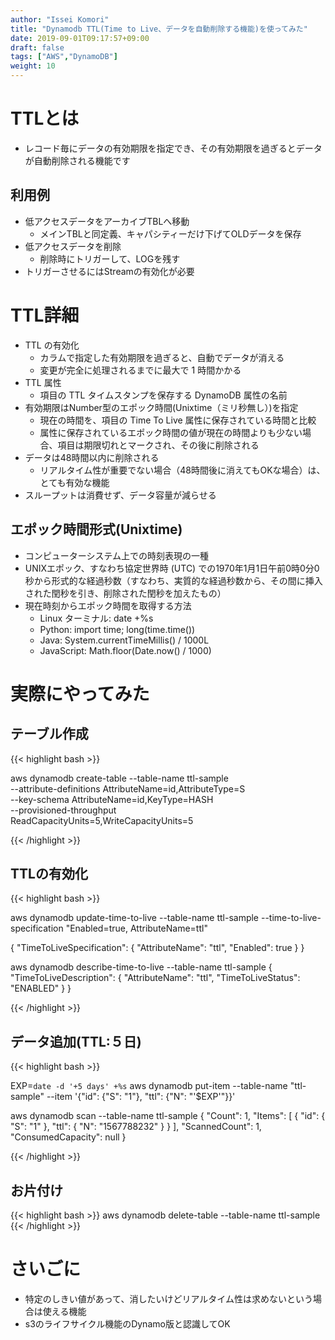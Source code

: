 ```yaml
---
author: "Issei Komori"
title: "Dynamodb TTL(Time to Live、データを自動削除する機能)を使ってみた"
date: 2019-09-01T09:17:57+09:00
draft: false
tags: ["AWS","DynamoDB"]
weight: 10
---
```


# TTLとは
- レコード毎にデータの有効期限を指定でき、その有効期限を過ぎるとデータが自動削除される機能です

## 利用例
- 低アクセスデータをアーカイブTBLへ移動
  - メインTBLと同定義、キャパシティーだけ下げてOLDデータを保存
- 低アクセスデータを削除
  - 削除時にトリガーして、LOGを残す
- トリガーさせるにはStreamの有効化が必要

# TTL詳細
- TTL の有効化
  - カラムで指定した有効期限を過ぎると、自動でデータが消える
  - 変更が完全に処理されるまでに最大で 1 時間かかる
- TTL 属性
  - 項目の TTL タイムスタンプを保存する DynamoDB 属性の名前
- 有効期限はNumber型のエポック時間(Unixtime（ミリ秒無し）)を指定
  - 現在の時間を、項目の Time To Live 属性に保存されている時間と比較
  - 属性に保存されているエポック時間の値が現在の時間よりも少ない場合、項目は期限切れとマークされ、その後に削除される
- データは48時間以内に削除される
  - リアルタイム性が重要でない場合（48時間後に消えてもOKな場合）は、とても有効な機能
- スループットは消費せず、データ容量が減らせる

## エポック時間形式(Unixtime)
- コンピューターシステム上での時刻表現の一種
- UNIXエポック、すなわち協定世界時 (UTC) での1970年1月1日午前0時0分0秒から形式的な経過秒数（すなわち、実質的な経過秒数から、その間に挿入された閏秒を引き、削除された閏秒を加えたもの）
- 現在時刻からエポック時間を取得する方法
  - Linux ターミナル: date +%s
  - Python: import time; long(time.time())
  - Java: System.currentTimeMillis() / 1000L
  - JavaScript: Math.floor(Date.now() / 1000)


# 実際にやってみた
## テーブル作成

{{< highlight bash >}}

aws dynamodb create-table --table-name ttl-sample \
--attribute-definitions AttributeName=id,AttributeType=S \
--key-schema AttributeName=id,KeyType=HASH \
--provisioned-throughput \
ReadCapacityUnits=5,WriteCapacityUnits=5

{{< /highlight >}}

## TTLの有効化

{{< highlight bash >}}

aws dynamodb update-time-to-live --table-name ttl-sample --time-to-live-specification "Enabled=true, AttributeName=ttl"

{
    "TimeToLiveSpecification": {
        "AttributeName": "ttl",
        "Enabled": true
    }
}

aws dynamodb describe-time-to-live --table-name ttl-sample
{
    "TimeToLiveDescription": {
        "AttributeName": "ttl", 
        "TimeToLiveStatus": "ENABLED"
    }
}

{{< /highlight >}}

## データ追加(TTL:５日)

{{< highlight bash >}}

EXP=`date -d '+5 days' +%s`
aws dynamodb put-item --table-name "ttl-sample" --item '{"id": {"S": "1"}, "ttl": {"N": "'$EXP'"}}'

aws dynamodb scan --table-name ttl-sample
{
    "Count": 1,
    "Items": [
        {
            "id": {
                "S": "1"
            },
            "ttl": {
                "N": "1567788232"
            }
        }
    ],
    "ScannedCount": 1,
    "ConsumedCapacity": null
}

{{< /highlight >}}

## お片付け

{{< highlight bash >}}
aws dynamodb delete-table --table-name ttl-sample
{{< /highlight >}}

# さいごに
- 特定のしきい値があって、消したいけどリアルタイム性は求めないという場合は使える機能
- s3のライフサイクル機能のDynamo版と認識してOK


